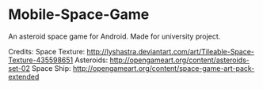 # Mobile-Space-Game
An asteroid space game for Android. Made for university project.

Credits:
Space Texture: http://lyshastra.deviantart.com/art/Tileable-Space-Texture-435598651
Asteroids: http://opengameart.org/content/asteroids-set-02
Space Ship: http://opengameart.org/content/space-game-art-pack-extended
